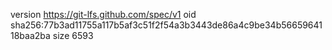version https://git-lfs.github.com/spec/v1
oid sha256:77b3ad11755a117b5af3c51f2f54a3b3443de86a4c9be34b5665964118baa2ba
size 6593
